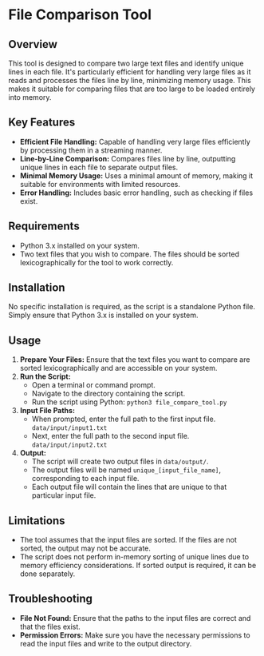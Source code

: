 # File Comparison Tool

## Overview
This tool is designed to compare two large text files and identify unique lines in each file. It's particularly efficient for handling very large files as it reads and processes the files line by line, minimizing memory usage. This makes it suitable for comparing files that are too large to be loaded entirely into memory.

## Key Features
- **Efficient File Handling:** Capable of handling very large files efficiently by processing them in a streaming manner.
- **Line-by-Line Comparison:** Compares files line by line, outputting unique lines in each file to separate output files.
- **Minimal Memory Usage:** Uses a minimal amount of memory, making it suitable for environments with limited resources.
- **Error Handling:** Includes basic error handling, such as checking if files exist.

## Requirements
- Python 3.x installed on your system.
- Two text files that you wish to compare. The files should be sorted lexicographically for the tool to work correctly.

## Installation
No specific installation is required, as the script is a standalone Python file. Simply ensure that Python 3.x is installed on your system.

## Usage
1. **Prepare Your Files:** Ensure that the text files you want to compare are sorted lexicographically and are accessible on your system.
2. **Run the Script:**
   - Open a terminal or command prompt.
   - Navigate to the directory containing the script.
   - Run the script using Python: `python3 file_compare_tool.py`
3. **Input File Paths:**
   - When prompted, enter the full path to the first input file. `data/input/input1.txt`
   - Next, enter the full path to the second input file. `data/input/input2.txt`
4. **Output:**
   - The script will create two output files in `data/output/`.
   - The output files will be named `unique_[input_file_name]`, corresponding to each input file.
   - Each output file will contain the lines that are unique to that particular input file.

## Limitations
- The tool assumes that the input files are sorted. If the files are not sorted, the output may not be accurate.
- The script does not perform in-memory sorting of unique lines due to memory efficiency considerations. If sorted output is required, it can be done separately.

## Troubleshooting
- **File Not Found:** Ensure that the paths to the input files are correct and that the files exist.
- **Permission Errors:** Make sure you have the necessary permissions to read the input files and write to the output directory.
